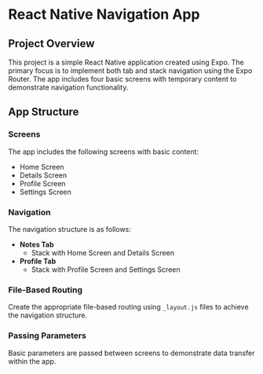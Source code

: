 <h1>React Native Navigation App</h1>

<h2>Project Overview</h2>
<p>This project is a simple React Native application created using Expo. The primary focus is to implement both tab and stack navigation using the Expo Router. The app includes four basic screens with temporary content to demonstrate navigation functionality.</p>

<h2>App Structure</h2>
<h3>Screens</h3>
<p>The app includes the following screens with basic content:</p>
<ul>
  <li>Home Screen</li>
  <li>Details Screen</li>
  <li>Profile Screen</li>
  <li>Settings Screen</li>
</ul>

<h3>Navigation</h3>
<p>The navigation structure is as follows:</p>
<ul>
  <li><strong>Notes Tab</strong>
    <ul>
      <li>Stack with Home Screen and Details Screen</li>
    </ul>
  </li>
  <li><strong>Profile Tab</strong>
    <ul>
      <li>Stack with Profile Screen and Settings Screen</li>
    </ul>
  </li>
</ul>
<h3>File-Based Routing</h3>
<p>Create the appropriate file-based routing using <code>_layout.js</code> files to achieve the navigation structure.</p>

<h3>Passing Parameters</h3>
<p>Basic parameters are passed between screens to demonstrate data transfer within the app.</p>
